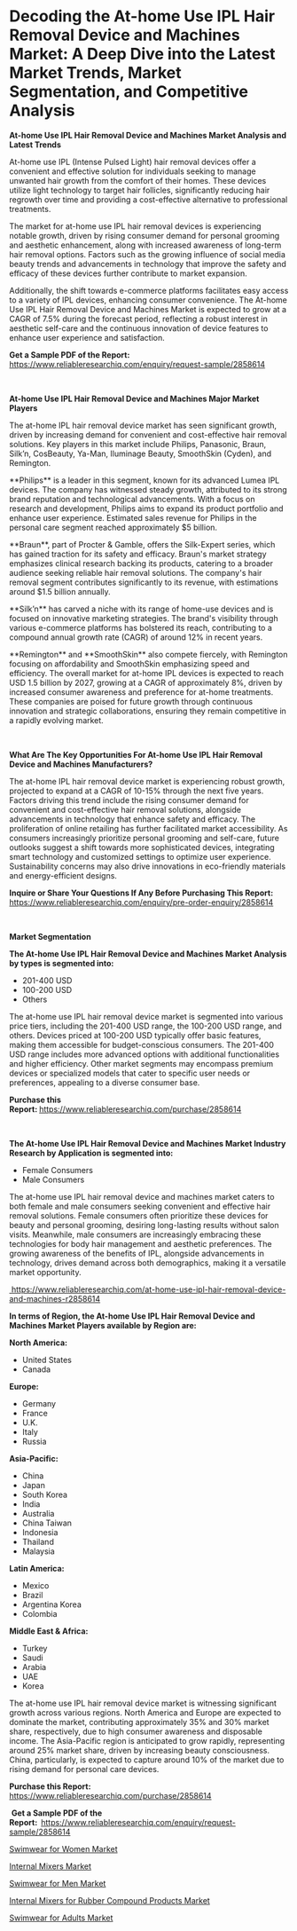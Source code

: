 <p><h1>Decoding the At-home Use IPL Hair Removal Device and Machines Market: A Deep Dive into the Latest Market Trends, Market Segmentation, and Competitive Analysis</h1></p><p><strong>At-home Use IPL Hair Removal Device and Machines Market Analysis and Latest Trends</strong></p>
<p><p>At-home use IPL (Intense Pulsed Light) hair removal devices offer a convenient and effective solution for individuals seeking to manage unwanted hair growth from the comfort of their homes. These devices utilize light technology to target hair follicles, significantly reducing hair regrowth over time and providing a cost-effective alternative to professional treatments. </p><p>The market for at-home use IPL hair removal devices is experiencing notable growth, driven by rising consumer demand for personal grooming and aesthetic enhancement, along with increased awareness of long-term hair removal options. Factors such as the growing influence of social media beauty trends and advancements in technology that improve the safety and efficacy of these devices further contribute to market expansion. </p><p>Additionally, the shift towards e-commerce platforms facilitates easy access to a variety of IPL devices, enhancing consumer convenience. The At-home Use IPL Hair Removal Device and Machines Market is expected to grow at a CAGR of 7.5% during the forecast period, reflecting a robust interest in aesthetic self-care and the continuous innovation of device features to enhance user experience and satisfaction.</p></p>
<p><strong>Get a Sample PDF of the Report:&nbsp;</strong> <a href="https://www.reliableresearchiq.com/enquiry/request-sample/2858614?utm_campaign=1870&utm_medium=2&utm_source=Github&utm_content=ia&utm_term=12032025&utm_id=at-home-use-ipl-hair-removal-device-and-machines">https://www.reliableresearchiq.com/enquiry/request-sample/2858614</a></p>
<p>&nbsp;</p>
<p><strong>At-home Use IPL Hair Removal Device and Machines Major Market Players</strong></p>
<p><p>The at-home IPL hair removal device market has seen significant growth, driven by increasing demand for convenient and cost-effective hair removal solutions. Key players in this market include Philips, Panasonic, Braun, Silk’n, CosBeauty, Ya-Man, Iluminage Beauty, SmoothSkin (Cyden), and Remington.</p><p>**Philips** is a leader in this segment, known for its advanced Lumea IPL devices. The company has witnessed steady growth, attributed to its strong brand reputation and technological advancements. With a focus on research and development, Philips aims to expand its product portfolio and enhance user experience. Estimated sales revenue for Philips in the personal care segment reached approximately $5 billion.</p><p>**Braun**, part of Procter & Gamble, offers the Silk-Expert series, which has gained traction for its safety and efficacy. Braun's market strategy emphasizes clinical research backing its products, catering to a broader audience seeking reliable hair removal solutions. The company's hair removal segment contributes significantly to its revenue, with estimations around $1.5 billion annually.</p><p>**Silk’n** has carved a niche with its range of home-use devices and is focused on innovative marketing strategies. The brand's visibility through various e-commerce platforms has bolstered its reach, contributing to a compound annual growth rate (CAGR) of around 12% in recent years.</p><p>**Remington** and **SmoothSkin** also compete fiercely, with Remington focusing on affordability and SmoothSkin emphasizing speed and efficiency. The overall market for at-home IPL devices is expected to reach USD 1.5 billion by 2027, growing at a CAGR of approximately 8%, driven by increased consumer awareness and preference for at-home treatments. These companies are poised for future growth through continuous innovation and strategic collaborations, ensuring they remain competitive in a rapidly evolving market.</p></p>
<p>&nbsp;</p>
<p><strong>What Are The Key Opportunities For At-home Use IPL Hair Removal Device and Machines Manufacturers?</strong></p>
<p><p>The at-home IPL hair removal device market is experiencing robust growth, projected to expand at a CAGR of 10-15% through the next five years. Factors driving this trend include the rising consumer demand for convenient and cost-effective hair removal solutions, alongside advancements in technology that enhance safety and efficacy. The proliferation of online retailing has further facilitated market accessibility. As consumers increasingly prioritize personal grooming and self-care, future outlooks suggest a shift towards more sophisticated devices, integrating smart technology and customized settings to optimize user experience. Sustainability concerns may also drive innovations in eco-friendly materials and energy-efficient designs.</p></p>
<p><strong>Inquire or Share Your Questions If Any Before Purchasing This Report:</strong> <a href="https://www.reliableresearchiq.com/enquiry/pre-order-enquiry/2858614?utm_campaign=1870&utm_medium=2&utm_source=Github&utm_content=ia&utm_term=12032025&utm_id=at-home-use-ipl-hair-removal-device-and-machines">https://www.reliableresearchiq.com/enquiry/pre-order-enquiry/2858614</a></p>
<p>&nbsp;</p>
<p><strong>Market Segmentation</strong></p>
<p><strong>The At-home Use IPL Hair Removal Device and Machines Market Analysis by types is segmented into:</strong></p>
<p><ul><li>201-400 USD</li><li>100-200 USD</li><li>Others</li></ul></p>
<p><p>The at-home use IPL hair removal device market is segmented into various price tiers, including the 201-400 USD range, the 100-200 USD range, and others. Devices priced at 100-200 USD typically offer basic features, making them accessible for budget-conscious consumers. The 201-400 USD range includes more advanced options with additional functionalities and higher efficiency. Other market segments may encompass premium devices or specialized models that cater to specific user needs or preferences, appealing to a diverse consumer base.</p></p>
<p><strong>Purchase this Report:&nbsp;</strong><a href="https://www.reliableresearchiq.com/purchase/2858614?utm_campaign=1870&utm_medium=2&utm_source=Github&utm_content=ia&utm_term=12032025&utm_id=at-home-use-ipl-hair-removal-device-and-machines">https://www.reliableresearchiq.com/purchase/2858614</a></p>
<p>&nbsp;</p>
<p><strong>The At-home Use IPL Hair Removal Device and Machines Market Industry Research by Application is segmented into:</strong></p>
<p><ul><li>Female Consumers</li><li>Male Consumers</li></ul></p>
<p><p>The at-home use IPL hair removal device and machines market caters to both female and male consumers seeking convenient and effective hair removal solutions. Female consumers often prioritize these devices for beauty and personal grooming, desiring long-lasting results without salon visits. Meanwhile, male consumers are increasingly embracing these technologies for body hair management and aesthetic preferences. The growing awareness of the benefits of IPL, alongside advancements in technology, drives demand across both demographics, making it a versatile market opportunity.</p></p>
<p><a href="https://www.reliableresearchiq.com/at-home-use-ipl-hair-removal-device-and-machines-r2858614?utm_campaign=1870&utm_medium=2&utm_source=Github&utm_content=ia&utm_term=12032025&utm_id=at-home-use-ipl-hair-removal-device-and-machines">&nbsp;https://www.reliableresearchiq.com/at-home-use-ipl-hair-removal-device-and-machines-r2858614</a></p>
<p><strong>In terms of Region, the At-home Use IPL Hair Removal Device and Machines Market Players available by Region are:</strong></p>
<p>
    <p> <strong> North America: </strong>
        <ul>
            <li>United States</li>
            <li>Canada</li>
        </ul>
        </p> 
    <p> <strong> Europe: </strong>
        <ul>
            <li>Germany</li>
            <li>France</li>
            <li>U.K.</li>
            <li>Italy</li>
            <li>Russia</li>
        </ul>
        </p> 
    <p> <strong> Asia-Pacific: </strong>
        <ul>
            <li>China</li>
            <li>Japan</li>
            <li>South Korea</li>
            <li>India</li>
            <li>Australia</li>
            <li>China Taiwan</li>
            <li>Indonesia</li>
            <li>Thailand</li>
            <li>Malaysia</li>
        </ul>
        </p> 
    <p> <strong> Latin America: </strong>
        <ul>
            <li>Mexico</li>
            <li>Brazil</li>
            <li>Argentina Korea</li>
            <li>Colombia</li>
        </ul>
        </p> 
    <p> <strong> Middle East & Africa: </strong>
        <ul>
            <li>Turkey</li>
            <li>Saudi</li>
            <li>Arabia</li>
            <li>UAE</li>
            <li>Korea</li>
        </ul>
    </p>
    </p>
<p><p>The at-home use IPL hair removal device market is witnessing significant growth across various regions. North America and Europe are expected to dominate the market, contributing approximately 35% and 30% market share, respectively, due to high consumer awareness and disposable income. The Asia-Pacific region is anticipated to grow rapidly, representing around 25% market share, driven by increasing beauty consciousness. China, particularly, is expected to capture around 10% of the market due to rising demand for personal care devices.</p></p>
<p><strong>Purchase this Report: </strong><a href="https://www.reliableresearchiq.com/purchase/2858614?utm_campaign=1870&utm_medium=2&utm_source=Github&utm_content=ia&utm_term=12032025&utm_id=at-home-use-ipl-hair-removal-device-and-machines">https://www.reliableresearchiq.com/purchase/2858614</a></p>
<p>&nbsp;<strong>Get a Sample PDF of the Report:&nbsp;&nbsp;</strong><a href="https://www.reliableresearchiq.com/enquiry/request-sample/2858614?utm_campaign=1870&utm_medium=2&utm_source=Github&utm_content=ia&utm_term=12032025&utm_id=at-home-use-ipl-hair-removal-device-and-machines">https://www.reliableresearchiq.com/enquiry/request-sample/2858614</a></p>
<p><strong></strong></p>
<p><p><a href="https://github.com/olesjaquah/Market-Research-Report-List-1/blob/main/swimwear-for-women-market.md?utm_campaign=1870&utm_medium=2&utm_source=Github&utm_content=ia&utm_term=12032025&utm_id=at-home-use-ipl-hair-removal-device-and-machines">Swimwear for Women Market</a></p><p><a href="https://github.com/kitsossadien/Market-Research-Report-List-1/blob/main/internal-mixers-market.md?utm_campaign=1870&utm_medium=2&utm_source=Github&utm_content=ia&utm_term=12032025&utm_id=at-home-use-ipl-hair-removal-device-and-machines">Internal Mixers Market</a></p><p><a href="https://github.com/seppelharjap/Market-Research-Report-List-1/blob/main/swimwear-for-men-market.md?utm_campaign=1870&utm_medium=2&utm_source=Github&utm_content=ia&utm_term=12032025&utm_id=at-home-use-ipl-hair-removal-device-and-machines">Swimwear for Men Market</a></p><p><a href="https://github.com/fungkychiman/Market-Research-Report-List-1/blob/main/internal-mixers-for-rubber-compound-products-market.md?utm_campaign=1870&utm_medium=2&utm_source=Github&utm_content=ia&utm_term=12032025&utm_id=at-home-use-ipl-hair-removal-device-and-machines">Internal Mixers for Rubber Compound Products Market</a></p><p><a href="https://github.com/edriceakeime/Market-Research-Report-List-1/blob/main/swimwear-for-adults-market.md?utm_campaign=1870&utm_medium=2&utm_source=Github&utm_content=ia&utm_term=12032025&utm_id=at-home-use-ipl-hair-removal-device-and-machines">Swimwear for Adults Market</a></p></p>